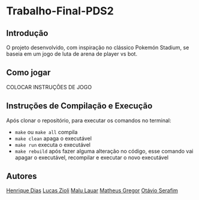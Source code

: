 # Trabalho-Final-PDS2

## Introdução
O projeto desenvolvido, com inspiração no clássico Pokemón Stadium, se baseia em um jogo de luta de arena de player vs bot. 

## Como jogar
COLOCAR INSTRUÇÕES DE JOGO

## Instruções de Compilação e Execução
Após clonar o repositório, para executar os comandos no terminal:
- `make` ou `make all` compila 
- `make clean` apaga o executável
- `make run` executa o executável
- `make rebuild` após fazer alguma alteração no código, esse comando vai apagar o executável, recompilar
e executar o novo executável

## Autores
[Henrique Dias](https://github.com/Henrique-Dias15)
[Lucas Zioli](https://github.com/Lucaszioli)
[Malu Lauar](https://github.com/lauar-m)
[Matheus Gregor](https://github.com/nuvemnm)
[Otávio Serafim](https://github.com/OtavioSerafim)

